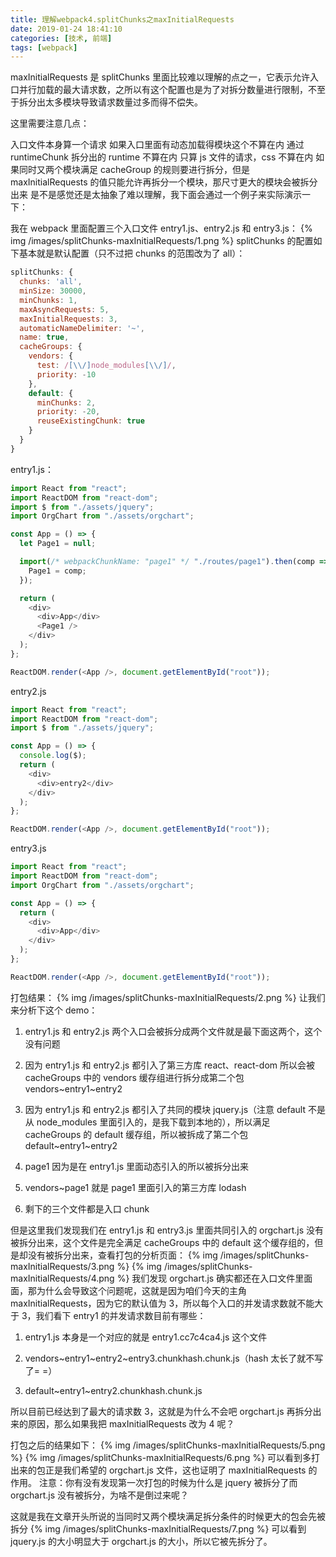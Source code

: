 ```yaml
---
title: 理解webpack4.splitChunks之maxInitialRequests
date: 2019-01-24 18:41:10
categories: [技术, 前端]
tags: [webpack]
---
```


maxInitialRequests 是 splitChunks 里面比较难以理解的点之一，它表示允许入口并行加载的最大请求数，之所以有这个配置也是为了对拆分数量进行限制，不至于拆分出太多模块导致请求数量过多而得不偿失。

<!-- more -->

这里需要注意几点：

入口文件本身算一个请求
如果入口里面有动态加载得模块这个不算在内
通过 runtimeChunk 拆分出的 runtime 不算在内
只算 js 文件的请求，css 不算在内
如果同时又两个模块满足 cacheGroup 的规则要进行拆分，但是 maxInitialRequests 的值只能允许再拆分一个模块，那尺寸更大的模块会被拆分出来
是不是感觉还是太抽象了难以理解，我下面会通过一个例子来实际演示一下：

我在 webpack 里面配置三个入口文件 entry1.js、entry2.js 和 entry3.js：
{% img /images/splitChunks-maxInitialRequests/1.png %}
splitChunks 的配置如下基本就是默认配置（只不过把 chunks 的范围改为了 all）：

```javascript
splitChunks: {
  chunks: 'all',
  minSize: 30000,
  minChunks: 1,
  maxAsyncRequests: 5,
  maxInitialRequests: 3,
  automaticNameDelimiter: '~',
  name: true,
  cacheGroups: {
    vendors: {
      test: /[\\/]node_modules[\\/]/,
      priority: -10
    },
    default: {
      minChunks: 2,
      priority: -20,
      reuseExistingChunk: true
    }
  }
}
```

entry1.js：

```javascript
import React from "react";
import ReactDOM from "react-dom";
import $ from "./assets/jquery";
import OrgChart from "./assets/orgchart";

const App = () => {
  let Page1 = null;

  import(/* webpackChunkName: "page1" */ "./routes/page1").then(comp => {
    Page1 = comp;
  });

  return (
    <div>
      <div>App</div>
      <Page1 />
    </div>
  );
};

ReactDOM.render(<App />, document.getElementById("root"));
```

entry2.js

```javascript
import React from "react";
import ReactDOM from "react-dom";
import $ from "./assets/jquery";

const App = () => {
  console.log($);
  return (
    <div>
      <div>entry2</div>
    </div>
  );
};

ReactDOM.render(<App />, document.getElementById("root"));
```

entry3.js

```javascript
import React from "react";
import ReactDOM from "react-dom";
import OrgChart from "./assets/orgchart";

const App = () => {
  return (
    <div>
      <div>App</div>
    </div>
  );
};

ReactDOM.render(<App />, document.getElementById("root"));
```

打包结果：
{% img /images/splitChunks-maxInitialRequests/2.png %}
让我们来分析下这个 demo：

1. entry1.js 和 entry2.js 两个入口会被拆分成两个文件就是最下面这两个，这个没有问题

2. 因为 entry1.js 和 entry2.js 都引入了第三方库 react、react-dom 所以会被 cacheGroups 中的 vendors 缓存组进行拆分成第二个包 vendors~entry1~entry2

3. 因为 entry1.js 和 entry2.js 都引入了共同的模块 jquery.js（注意 default 不是从 node_modules 里面引入的，是我下载到本地的），所以满足 cacheGroups 的 default 缓存组，所以被拆成了第二个包 default~entry1~entry2

4. page1 因为是在 entry1.js 里面动态引入的所以被拆分出来

5. vendors~page1 就是 page1 里面引入的第三方库 lodash

6. 剩下的三个文件都是入口 chunk

但是这里我们发现我们在 entry1.js 和 entry3.js 里面共同引入的 orgchart.js 没有被拆分出来，这个文件是完全满足 cacheGroups 中的 default 这个缓存组的，但是却没有被拆分出来，查看打包的分析页面：
{% img /images/splitChunks-maxInitialRequests/3.png %}
{% img /images/splitChunks-maxInitialRequests/4.png %}
我们发现 orgchart.js 确实都还在入口文件里面面，那为什么会导致这个问题呢，这就是因为咱们今天的主角 maxInitialRequests，因为它的默认值为 3，所以每个入口的并发请求数就不能大于 3，我们看下 entry1 的并发请求数目前有哪些：

1. entry1.js 本身是一个对应的就是 entry1.cc7c4ca4.js 这个文件

2. vendors~entry1~entry2~entry3.chunkhash.chunk.js（hash 太长了就不写了= =）

3. default~entry1~entry2.chunkhash.chunk.js

所以目前已经达到了最大的请求数 3，这就是为什么不会吧 orgchart.js 再拆分出来的原因，那么如果我把 maxInitialRequests 改为 4 呢？

打包之后的结果如下：
{% img /images/splitChunks-maxInitialRequests/5.png %}
{% img /images/splitChunks-maxInitialRequests/6.png %}
可以看到多打出来的包正是我们希望的 orgchart.js 文件，这也证明了 maxInitialRequests 的作用。
注意：你有没有发现第一次打包的时候为什么是 jquery 被拆分了而 orgchart.js 没有被拆分，为啥不是倒过来呢？

这就是我在文章开头所说的当同时又两个模块满足拆分条件的时候更大的包会先被拆分
{% img /images/splitChunks-maxInitialRequests/7.png %}
可以看到 jquery.js 的大小明显大于 orgchart.js 的大小，所以它被先拆分了。
